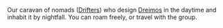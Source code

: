Our caravan of nomads ([Drifters](Drifter.md)) who design [Dreimos](Dreimos.md) in the daytime and inhabit it by nightfall. You can roam freely, or travel with the group. 
